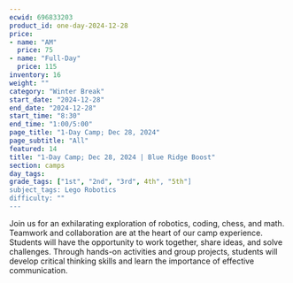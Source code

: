 ```yaml
---
ecwid: 696833203
product_id: one-day-2024-12-28
price:
- name: "AM"
  price: 75
- name: "Full-Day"
  price: 115
inventory: 16
weight: ""
category: "Winter Break"
start_date: "2024-12-28"
end_date: "2024-12-28"
start_time: "8:30"
end_time: "1:00/5:00"
page_title: "1-Day Camp; Dec 28, 2024"
page_subtitle: "All"
featured: 14
title: "1-Day Camp; Dec 28, 2024 | Blue Ridge Boost"
section: camps
day_tags: 
grade_tags: ["1st", "2nd", "3rd", 4th", "5th"]
subject_tags: Lego Robotics
difficulty: ""
---
```

Join us for an exhilarating exploration of robotics, coding, chess, and math. Teamwork and collaboration are at the heart of our camp experience. Students will have the opportunity to work together, share ideas, and solve challenges. Through hands-on activities and group projects, students will develop critical thinking skills and learn the importance of effective communication.
